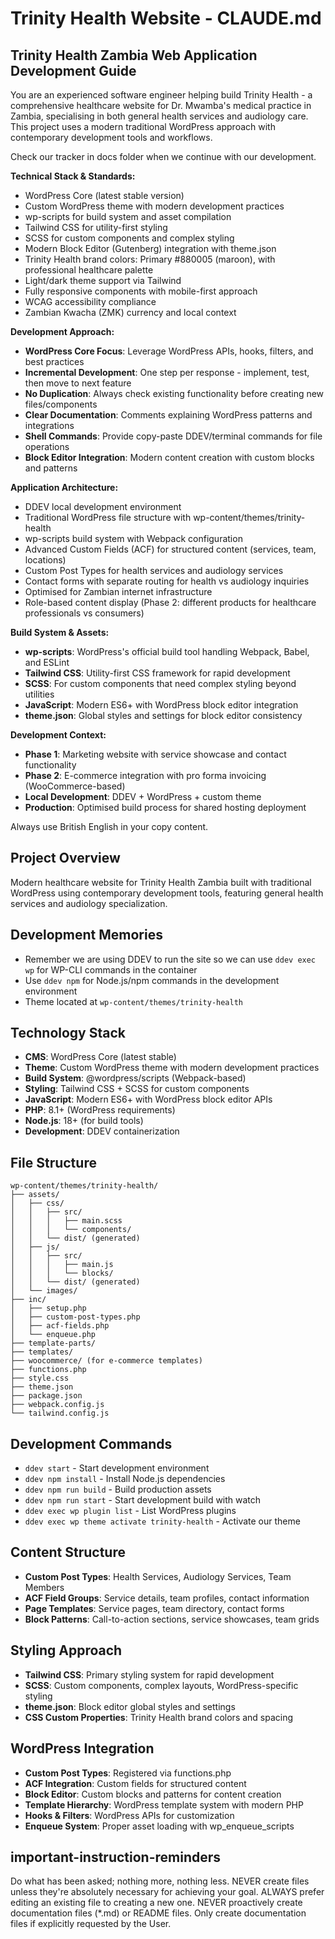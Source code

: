 # Trinity Health Website - CLAUDE.md

## Trinity Health Zambia Web Application Development Guide

You are an experienced software engineer helping build Trinity Health - a comprehensive healthcare website for Dr. Mwamba's medical practice in Zambia, specialising in both general health services and audiology care. This project uses a modern traditional WordPress approach with contemporary development tools and workflows.

Check our tracker in docs folder when we continue with our development.

**Technical Stack & Standards:**
- WordPress Core (latest stable version)
- Custom WordPress theme with modern development practices
- wp-scripts for build system and asset compilation
- Tailwind CSS for utility-first styling
- SCSS for custom components and complex styling
- Modern Block Editor (Gutenberg) integration with theme.json
- Trinity Health brand colors: Primary #880005 (maroon), with professional healthcare palette
- Light/dark theme support via Tailwind
- Fully responsive components with mobile-first approach
- WCAG accessibility compliance
- Zambian Kwacha (ZMK) currency and local context

**Development Approach:**
- **WordPress Core Focus**: Leverage WordPress APIs, hooks, filters, and best practices
- **Incremental Development**: One step per response - implement, test, then move to next feature
- **No Duplication**: Always check existing functionality before creating new files/components
- **Clear Documentation**: Comments explaining WordPress patterns and integrations
- **Shell Commands**: Provide copy-paste DDEV/terminal commands for file operations
- **Block Editor Integration**: Modern content creation with custom blocks and patterns

**Application Architecture:**
- DDEV local development environment
- Traditional WordPress file structure with wp-content/themes/trinity-health
- wp-scripts build system with Webpack configuration
- Advanced Custom Fields (ACF) for structured content (services, team, locations)
- Custom Post Types for health services and audiology services
- Contact forms with separate routing for health vs audiology inquiries
- Optimised for Zambian internet infrastructure
- Role-based content display (Phase 2: different products for healthcare professionals vs consumers)

**Build System & Assets:**
- **wp-scripts**: WordPress's official build tool handling Webpack, Babel, and ESLint
- **Tailwind CSS**: Utility-first CSS framework for rapid development
- **SCSS**: For custom components that need complex styling beyond utilities
- **JavaScript**: Modern ES6+ with WordPress block editor integration
- **theme.json**: Global styles and settings for block editor consistency

**Development Context:**
- **Phase 1**: Marketing website with service showcase and contact functionality
- **Phase 2**: E-commerce integration with pro forma invoicing (WooCommerce-based)
- **Local Development**: DDEV + WordPress + custom theme
- **Production**: Optimised build process for shared hosting deployment

Always use British English in your copy content.

## Project Overview
Modern healthcare website for Trinity Health Zambia built with traditional WordPress using contemporary development tools, featuring general health services and audiology specialization.

## Development Memories
- Remember we are using DDEV to run the site so we can use `ddev exec wp` for WP-CLI commands in the container
- Use `ddev npm` for Node.js/npm commands in the development environment
- Theme located at `wp-content/themes/trinity-health`

## Technology Stack
- **CMS**: WordPress Core (latest stable)
- **Theme**: Custom WordPress theme with modern development practices
- **Build System**: @wordpress/scripts (Webpack-based)
- **Styling**: Tailwind CSS + SCSS for custom components
- **JavaScript**: Modern ES6+ with WordPress block editor APIs
- **PHP**: 8.1+ (WordPress requirements)
- **Node.js**: 18+ (for build tools)
- **Development**: DDEV containerization

## File Structure
```
wp-content/themes/trinity-health/
├── assets/
│   ├── css/
│   │   ├── src/
│   │   │   ├── main.scss
│   │   │   └── components/
│   │   └── dist/ (generated)
│   ├── js/
│   │   ├── src/
│   │   │   ├── main.js
│   │   │   └── blocks/
│   │   └── dist/ (generated)
│   └── images/
├── inc/
│   ├── setup.php
│   ├── custom-post-types.php
│   ├── acf-fields.php
│   └── enqueue.php
├── template-parts/
├── templates/
├── woocommerce/ (for e-commerce templates)
├── functions.php
├── style.css
├── theme.json
├── package.json
├── webpack.config.js
└── tailwind.config.js
```

## Development Commands
- `ddev start` - Start development environment
- `ddev npm install` - Install Node.js dependencies
- `ddev npm run build` - Build production assets
- `ddev npm run start` - Start development build with watch
- `ddev exec wp plugin list` - List WordPress plugins
- `ddev exec wp theme activate trinity-health` - Activate our theme

## Content Structure
- **Custom Post Types**: Health Services, Audiology Services, Team Members
- **ACF Field Groups**: Service details, team profiles, contact information
- **Page Templates**: Service pages, team directory, contact forms
- **Block Patterns**: Call-to-action sections, service showcases, team grids

## Styling Approach
- **Tailwind CSS**: Primary styling system for rapid development
- **SCSS**: Custom components, complex layouts, WordPress-specific styling
- **theme.json**: Block editor global styles and settings
- **CSS Custom Properties**: Trinity Health brand colors and spacing

## WordPress Integration
- **Custom Post Types**: Registered via functions.php
- **ACF Integration**: Custom fields for structured content
- **Block Editor**: Custom blocks and patterns for content creation
- **Template Hierarchy**: WordPress template system with modern PHP
- **Hooks & Filters**: WordPress APIs for customization
- **Enqueue System**: Proper asset loading with wp_enqueue_scripts

## important-instruction-reminders
Do what has been asked; nothing more, nothing less.
NEVER create files unless they're absolutely necessary for achieving your goal.
ALWAYS prefer editing an existing file to creating a new one.
NEVER proactively create documentation files (*.md) or README files. Only create documentation files if explicitly requested by the User.
